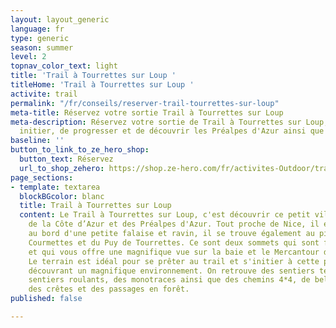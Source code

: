 ```yaml
---
layout: layout_generic
language: fr
type: generic
season: summer
level: 2
topnav_color_text: light
title: 'Trail à Tourrettes sur Loup '
titleHome: 'Trail à Tourrettes sur Loup '
activite: trail
permalink: "/fr/conseils/reserver-trail-tourrettes-sur-loup"
meta-title: Réservez votre sortie Trail à Tourrettes sur Loup
meta-description: Réservez votre sortie de Trail à Tourrettes sur Loup, afin de vous
  initier, de progresser et de découvrir les Préalpes d'Azur ainsi que ses sommets.
baseline: ''
button_to_link_to_ze_hero_shop:
  button_text: Réservez
  url_to_shop_zehero: https://shop.ze-hero.com/fr/activites-Outdoor/trail/17593-trail-matin-tourrettes-sur-loup-ze-hero-yann-alarcon
page_sections:
- template: textarea
  blockBGcolor: blanc
  title: Trail à Tourrettes sur Loup
  content: Le Trail à Tourrettes sur Loup, c'est découvrir ce petit village de pierre
    de la Côte d’Azur et des Préalpes d'Azur. Tout proche de Nice, il est construit
    au bord d'une petite falaise et ravin, il se trouve également au pied du Pic des
    Courmettes et du Puy de Tourrettes. Ce sont deux sommets qui sont face à face
    et qui vous offre une magnifique vue sur la baie et le Mercantour de l'autre côté.
    Le terrain est idéal pour se prêter au trail et s'initier à cette pratique en
    découvrant un magnifique environnement. On retrouve des sentiers techniques, des
    sentiers roulants, des monotraces ainsi que des chemins 4*4, de belles descentes,
    des crêtes et des passages en forêt.
published: false

---
```

